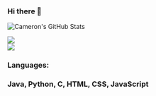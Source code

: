 ### Hi there 👋

![Cameron's GitHub Stats](https://github-readme-stats.vercel.app/api?username=cam-arch&hide=stars&show_icons=true)

<div>
  <a align="center" href="https://github.com/cam-arch?tab=followers">
    <img src="https://img.shields.io/github/followers/cam-arch?label=Follow%20%40cam-arch&style=social" />
  </a>
  <br/>
  <a align="center" href="https://www.linkedin.com/in/cameronarchibold/">
    <img src="https://img.shields.io/badge/LinkedIn-blue?style=flat&logo=linkedin&labelColor=blue" />
  </a>
  <br/>
</div>

### Languages:
### Java, Python, C, HTML, CSS, JavaScript
<!--
**cam-arch/cam-arch** is a ✨ _special_ ✨ repository because its `README.md` (this file) appears on your GitHub profile.

Here are some ideas to get you started:

- 🔭 I’m currently working on ...
- 🌱 I’m currently learning ...
- 👯 I’m looking to collaborate on ...
- 🤔 I’m looking for help with ...
- 💬 Ask me about ...
- 📫 How to reach me: ...
- 😄 Pronouns: ...
- ⚡ Fun fact: ...
-->

